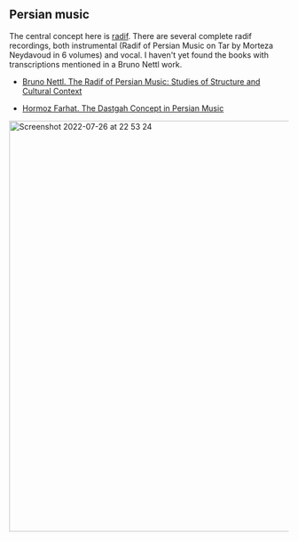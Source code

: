 Persian music
---

The central concept here is [radif](https://en.wikipedia.org/wiki/Radif_(music)). There are several complete radif recordings, both instrumental (Radif of Persian Music on Tar by Morteza Neydavoud in 6 volumes) and vocal. I haven't yet found the books with transcriptions mentioned in a Bruno Nettl work.

- [Bruno Nettl. The Radif of Persian Music: Studies of Structure and Cultural Context](https://www.amazon.com/Radif-Persian-Music-Structure-Cultural/dp/9992927690)

- [Hormoz Farhat. The Dastgah Concept in Persian Music](https://www.amazon.com/Dastgah-Concept-Persian-Cambridge-Ethnomusicology/dp/0521542065)

<img width="740" alt="Screenshot 2022-07-26 at 22 53 24" src="https://user-images.githubusercontent.com/1491908/181065110-47796017-4800-4b37-a951-3921ede1ea09.png">
